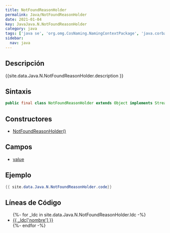 ```yaml
---
title: NotFoundReasonHolder
permalink: Java/NotFoundReasonHolder
date: 2021-01-04
key: JavaJava.N.NotFoundReasonHolder
category: java
tags: ['java se', 'org.omg.CosNaming.NamingContextPackage', 'java.corba', 'clase java', 'Java 1.0']
sidebar: 
  nav: java
---
```


## Descripción
{{site.data.Java.N.NotFoundReasonHolder.description }}

## Sintaxis
~~~java
public final class NotFoundReasonHolder extends Object implements Streamable
~~~

## Constructores
* [NotFoundReasonHolder()](/Java/NotFoundReasonHolder/NotFoundReasonHolder/)

## Campos
* [value](/Java/NotFoundReasonHolder/value)

## Ejemplo
~~~java
{{ site.data.Java.N.NotFoundReasonHolder.code}}
~~~

## Líneas de Código
<ul>
{%- for _ldc in site.data.Java.N.NotFoundReasonHolder.ldc -%}
   <li>
       <a href="{{_ldc['url'] }}">{{ _ldc['nombre'] }}</a>
   </li>
{%- endfor -%}
</ul>
